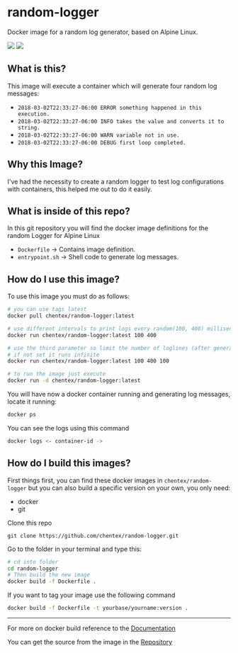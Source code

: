 # random-logger

Docker image for a random log generator, based on Alpine Linux.

[![](https://images.microbadger.com/badges/version/chentex/random-logger.svg)](https://microbadger.com/images/chentex/random-logger "Get your own version badge on microbadger.com")
[![](https://images.microbadger.com/badges/image/chentex/random-logger.svg)](https://microbadger.com/images/chentex/random-logger "Get your own image badge on microbadger.com")

## What is this?

This image will execute a container which will generate four random log messages:

- `2018-03-02T22:33:27-06:00 ERROR something happened in this execution.`
- `2018-03-02T22:33:27-06:00 INFO takes the value and converts it to string.`
- `2018-03-02T22:33:27-06:00 WARN variable not in use.`
- `2018-03-02T22:33:27-06:00 DEBUG first loop completed.`

## Why this Image?

I've had the necessity to create a random logger to test log configurations with containers, this helped me out to do it easily.

## What is inside of this repo?

In this git repository you will find the docker image definitions for the random Logger for Alpine Linux

- `Dockerfile` -> Contains image definition.
- `entrypoint.sh` -> Shell code to generate log messages.

## How do I use this image?

To use this image you must do as follows:

```bash
# you can use tags latest
docker pull chentex/random-logger:latest

# use different intervals to print logs every random(100, 400) milliseconds
docker run chentex/random-logger:latest 100 400

# use the third parameter so limit the number of loglines (after generating the lines the container will stop).
# if not set it runs infinite
docker run chentex/random-logger:latest 100 400 100

# to run the image just execute
docker run -d chentex/random-logger:latest
```

You will have now a docker container running and generating log messages, locate it running:

```bash
docker ps
```

You can see the logs using this command

```bash
docker logs <- container-id ->
```

## How do I build this images?

First things first, you can find these docker images in `chentex/random-logger`
but you can also build a specific version on your own, you only need:

- docker
- git

Clone this repo

`git clone https://github.com/chentex/random-logger.git`

Go to the folder in your terminal and type this:

```bash
# cd into folder
cd random-logger
# Then build the new image
docker build -f Dockerfile .
```

If you want to tag your image use the following command

```bash
docker build -f Dockerfile -t yourbase/yourname:version .
```

---

For more on docker build reference to the [Documentation](https://docs.docker.com/engine/reference/commandline/build/)

You can get the source from the image in the [Repository](https://github.com/chentex/random-logger)
